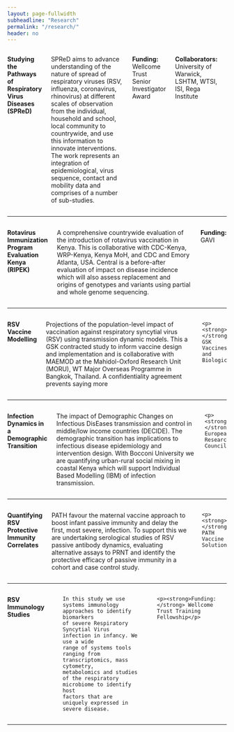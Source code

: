```yaml
---
layout: page-fullwidth
subheadline: "Research"
permalink: "/research/"
header: no
---
```


<div class="row">
 <div class="large-4 columns">
 
  <img class="research" src="{{ site.url }}/images/spred.png" alt="">
 </div>
    
<div class="large-8 columns">
 <p><strong>Studying the Pathways of Respiratory Virus Diseases (SPReD)</strong></p>
  
  <p class="text-justify">
   SPReD aims to advance understanding of the nature of spread of respiratory viruses (RSV, influenza, coronavirus, rhinovirus) at 
   different scales of observation from the individual, household and school, local community to countrywide, 
   and use this information to innovate interventions.  The work represents an integration of epidemiological, 
   virus sequence, contact and mobility data and comprises of a number of sub-studies.
   </p>
       
 <p><strong>Funding:</strong> Wellcome Trust Senior Investigator Award</p>
       
  <p><b>Collaborators:</b> University of Warwick, LSHTM, WTSI, ISI, Rega Institute </p>
<div>

<!--
<ul>
 <li><a href="{{ site.url }}/spred-kenya">Country-SPReD</a></li>
 <li><a href="{{ site.url }}/local-spred">Local-SPReD</a></li>
 <li><a href="{{ site.url }}/whole-genome-household-study">Household study</a></li>
 <li><a href="{{ site.url }}/minority-variants-study">Role of minority variants</a></li>
 <li><a href="{{ site.url }}/WAIFW">Epidemiological and genetic sequence modelling</a></li>
 <li><a href="{{ site.url }}/rsv-on1-phylogeography">Phylogeography of RSV ON1</a></li>
 <li><a href="{{ site.url }}/rfid-contacts-study">The RFID contacts study</a></li>
</ul>
-->

  </div>
</div>
</div><!-- /.row -->

<hr>

 <div class="row">
  <div class="large-4 columns">
  <img class="research" src="{{ site.url }}/images/rota_positive_2010_2016.png" alt="">
  </div>

  <div class="large-8 columns">
  <p><strong>Rotavirus Immunization Program Evaluation Kenya (RIPEK)</strong></p>
  <p class="text-justify">
  A comprehensive countrywide evaluation of the introduction of rotavirus vaccination in Kenya. This is collaborative with CDC-Kenya, WRP-Kenya,
  Kenya MoH, and CDC and Emory Atlanta, USA.  Central is a before-after evaluation of impact on disease incidence which will also assess 
  replacement and origins of genotypes and variants using partial and whole genome sequencing. 
  </p>
  
  <p><strong>Funding:</strong> GAVI</p>

  </div>
</div>

<hr>

<div class="row">
  <div class="large-4 columns">
  <img class="research" src="{{ site.url }}/images/rsv-modelling-1.png" alt="">
  </div>

  <div class="large-8 columns">
  <p><strong>RSV Vaccine Modelling </strong></p>
  <p class="text-justify">
  Projections of the population-level impact of vaccination against respiratory syncytial virus (RSV) using transmission dynamic models. 
  This a GSK contracted study to inform vaccine design and implementation and is collaborative with MAEMOD at the Mahidol-Oxford Research 
  Unit (MORU), WT Major Overseas Programme in Bangkok, Thailand.  A confidentiality agreement prevents saying more
  </p>
    
    <p><strong>Funding:</strong> GSK Vaccines and Biologicals</p>

  </div>
</div>

<hr>

<div class="row">
  <div class="large-4 columns">
  <img src="{{ site.url }}/images/decide.png" alt="">
  </div>

  <div class="large-8 columns">
  <p><strong>Infection Dynamics in a Demographic Transition</strong></p>
  <p class="text-justify">
  The impact of Demographic Changes on Infectious DisEases transmission and control in middle/low income countries (DECIDE). 
  The demographic transition has implications to infectious disease epidemiology and intervention design. With Bocconi University 
  we are quantifying urban-rural social mixing in coastal Kenya which will support Individual Based Modelling (IBM) of infection transmission.  
  </p>
    
    <p><strong>Funding:</strong> European Research Council</p>

  </div>
</div>

<hr>

<div class="row">
  <div class="large-4 columns">
  <img class="research" src="{{ site.url }}/images/path.png" alt="">
  </div>

  <div class="large-8 columns">
  <p><strong>Quantifying RSV Protective Immunity Correlates</strong></p>
  
  <p class="text-justify">
  PATH favour the maternal vaccine approach to boost infant passive immunity and delay the first, most severe, infection. 
  To support this we are undertaking serological studies of RSV passive antibody dynamics, evaluating alternative assays 
  to PRNT and identify the protective efficacy of passive immunity in a cohort and case control study.
  </p>
    
    <p><strong>Funding:</strong> PATH Vaccine Solutions</p>

  </div>
</div>

<hr>

<div class="row">
  <div class="large-4 columns">
  <img class="research" src="{{ site.url }}/images/rsv-immunology-studies.png" alt="">
  </div>

  <div class="large-8 columns">
  <p><strong>RSV Immunology Studies</strong></p>
  
  <p class="text-justify">

    In this study we use systems immunology approaches to identify biomarkers
    of severe Respiratory Syncytial Virus infection in infancy. We use a wide
    range of systems tools ranging from transcriptomics, mass cytometry,
    metabolomics and studies of the respiratory microbiome to identify host
    factors that are uniquely expressed in severe disease. 
  </p>
    
    <p><strong>Funding:</strong> Wellcome Trust Training Fellowship</p>

  </div>
</div>
<hr>


